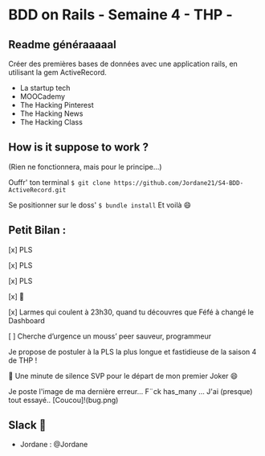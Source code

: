 # BDD on Rails - Semaine 4  - THP -



## Readme généraaaaal

Créer des premières bases de données avec une application rails, en utilisant la gem ActiveRecord.

* La startup tech
* MOOCademy
* The Hacking Pinterest
* The Hacking News
* The Hacking Class


## How is it suppose to work ?

(Rien ne fonctionnera, mais pour le principe…) 

Ouffr' ton terminal
```$ git clone https://github.com/Jordane21/S4-BDD-ActiveRecord.git```

Se positionner sur le doss'
```$ bundle install```
Et voilà :smile:


## Petit Bilan :

[x] PLS

[x] PLS

[x] PLS

[x] :poop:

[x] Larmes qui coulent à 23h30, quand tu découvres que Féfé à changé le Dashboard

[ ] Cherche d’urgence un mouss’ peer sauveur, programmeur



Je propose de postuler à la PLS la plus longue et fastidieuse de la saison 4 de THP ! 


:pray: Une minute de silence SVP pour le départ de mon premier Joker :smile:





Je poste l'image de ma dernière erreur... F¨ck has_many ... J'ai (presque) tout essayé..
  [Coucou]!(bug.png)



## Slack :love_letter:

* Jordane : @Jordane

